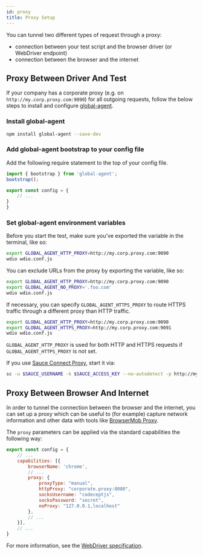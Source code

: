 ```yaml
---
id: proxy
title: Proxy Setup
---
```


You can tunnel two different types of request through a proxy:

- connection between your test script and the browser driver (or WebDriver endpoint)
- connection between the browser and the internet

## Proxy Between Driver And Test

If your company has a corporate proxy (e.g. on `http://my.corp.proxy.com:9090`) for all outgoing requests, follow the below steps to install and configure [global-agent](https://github.com/gajus/global-agent).

### Install global-agent

```bash npm2yarn
npm install global-agent --save-dev
```

### Add global-agent bootstrap to your config file

Add the following require statement to the top of your config file.

```js title="wdio.conf.js"
import { bootstrap } from 'global-agent';
bootstrap();

export const config = {
    // ...
}
}
```

### Set global-agent environment variables

Before you start the test, make sure you've exported the variable in the terminal, like so:

```sh
export GLOBAL_AGENT_HTTP_PROXY=http://my.corp.proxy.com:9090
wdio wdio.conf.js
```

You can exclude URLs from the proxy by exporting the variable, like so:

```sh
export GLOBAL_AGENT_HTTP_PROXY=http://my.corp.proxy.com:9090
export GLOBAL_AGENT_NO_PROXY='.foo.com'
wdio wdio.conf.js
```

If necessary, you can specify `GLOBAL_AGENT_HTTPS_PROXY` to route HTTPS traffic through a different proxy than HTTP traffic.

```sh
export GLOBAL_AGENT_HTTP_PROXY=http://my.corp.proxy.com:9090
export GLOBAL_AGENT_HTTPS_PROXY=http://my.corp.proxy.com:9091
wdio wdio.conf.js
```

`GLOBAL_AGENT_HTTP_PROXY` is used for both HTTP and HTTPS requests if `GLOBAL_AGENT_HTTPS_PROXY` is not set.

If you use [Sauce Connect Proxy](https://wiki.saucelabs.com/display/DOCS/Sauce+Connect+Proxy), start it via:

```sh
sc -u $SAUCE_USERNAME -k $SAUCE_ACCESS_KEY --no-autodetect -p http://my.corp.proxy.com:9090
```

## Proxy Between Browser And Internet

In order to tunnel the connection between the browser and the internet, you can set up a proxy which can be useful to (for example) capture network information and other data with tools like [BrowserMob Proxy](https://github.com/lightbody/browsermob-proxy).

The `proxy` parameters can be applied via the standard capabilities the following way:

```js title="wdio.conf.js"
export const config = {
    // ...
    capabilities: [{
        browserName: 'chrome',
        // ...
        proxy: {
            proxyType: "manual",
            httpProxy: "corporate.proxy:8080",
            socksUsername: "codeceptjs",
            socksPassword: "secret",
            noProxy: "127.0.0.1,localhost"
        },
        // ...
    }],
    // ...
}
```

For more information, see the [WebDriver specification](https://w3c.github.io/webdriver/#proxy).
